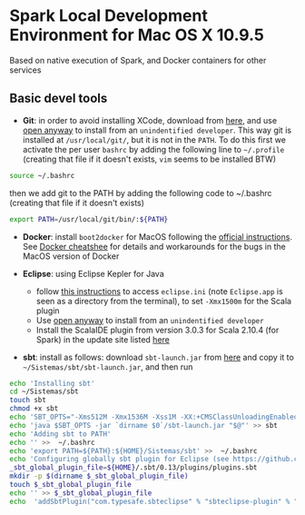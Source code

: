 # Spark Local Development Environment for Mac OS X 10.9.5

Based on native execution of Spark, and Docker containers for other services

## Basic devel tools

 * **Git**: in order to avoid installing XCode, download from [here](http://git-scm.com/download/mac), and use [open anyway](http://stackoverflow.com/questions/19551298/app-cant-be-opened-because-it-is-from-an-unidentified-developer) to install from an `unindentified developer`. This way git is installed at `/usr/local/git/`, but it is not in the `PATH`. To do this first we activate the per user `bashrc` by adding the following line to `~/.profile` (creating that file if it doesn't exists, `vim` seems to be installed BTW)

```bash
source ~/.bashrc
```

then we add git to the PATH by adding the following code to ~/.bashrc (creating that file if it doesn't exists)

```bash
export PATH=/usr/local/git/bin/:${PATH}
```

 * **Docker**: install `boot2docker` for MacOS following the [official instructions](https://docs.docker.com/installation/mac/). See [Docker cheatshee](https://github.com/juanrh/juanrh.github.io/wiki/Docker-cheatsheet) for details and workarounds for the bugs in the MacOS version of Docker

* **Eclipse**: using Eclipse Kepler for Java
    - follow [this instructions](https://wiki.eclipse.org/Updating_eclipse.ini_on_MacOS) to access `eclipse.ini` (note `Eclipse.app` is seen as a directory from the terminal), to set `-Xmx1500m` for the Scala plugin
    - Use [open anyway](http://stackoverflow.com/questions/19551298/app-cant-be-opened-because-it-is-from-an-unidentified-developer) to install from an `unindentified developer`
    - Install the ScalaIDE plugin from version 3.0.3 for Scala 2.10.4 (for Spark) in the update site listed [here](http://scala-ide.org/download/prev-stable.html)

* **sbt**: install as follows: download `sbt-launch.jar` from [here](https://repo.typesafe.com/typesafe/ivy-releases/org.scala-sbt/sbt-launch/0.13.8/sbt-launch.jar?_ga=1.141836786.1544579142.1428429429) and copy it to `~/Sistemas/sbt/sbt-launch.jar`, and then run

```bash
echo 'Installing sbt'
cd ~/Sistemas/sbt
touch sbt
chmod +x sbt
echo 'SBT_OPTS="-Xms512M -Xmx1536M -Xss1M -XX:+CMSClassUnloadingEnabled -XX:MaxPermSize=256M"' >> sbt
echo 'java $SBT_OPTS -jar `dirname $0`/sbt-launch.jar "$@"' >> sbt
echo 'Adding sbt to PATH'
echo '' >>  ~/.bashrc
echo 'export PATH=${PATH}:${HOME}/Sistemas/sbt' >>  ~/.bashrc
echo 'Configuring globally sbt plugin for Eclipse (see https://github.com/typesafehub/sbteclipse/wiki/Installing-sbteclipse)'
_sbt_global_plugin_file=${HOME}/.sbt/0.13/plugins/plugins.sbt
mkdir -p $(dirname $_sbt_global_plugin_file)
touch $_sbt_global_plugin_file
echo '' >> $_sbt_global_plugin_file
echo  'addSbtPlugin("com.typesafe.sbteclipse" % "sbteclipse-plugin" % "2.5.0")' >> $_sbt_global_plugin_file  
```

